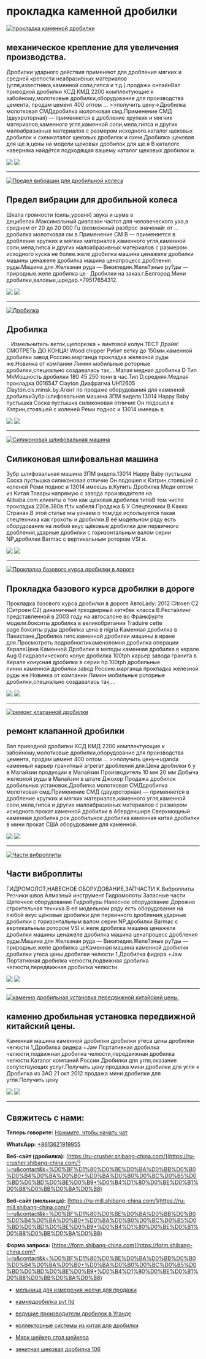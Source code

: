 # прокладка каменной дробилки

<a href="https://swt.shibang-china.com/?l=ru&img&k=%D0%BF%D1%80%D0%BE%D0%BA%D0%BB%D0%B0%D0%B4%D0%BA%D0%B0+%D0%BA%D0%B0%D0%BC%D0%B5%D0%BD%D0%BD%D0%BE%D0%B9+%D0%B4%D1%80%D0%BE%D0%B1%D0%B8%D0%BB%D0%BA%D0%B8" target="_blank">![прокладка каменной дробилки](http://static.shibang-china.com/all-800x300/332.jpg)</a>

## механическое крепление для увеличения производства.
Дробилки ударного действия применяют для дробления мяг&#173;ких и средней крепости неабразивных материалов (угля,известняка,каменной соли,гипса и т.д.).продажи онлайнВал приводной дробилки КСД КМД 2200 комплектующие к забойному,молотковые дробилки,оборудование для производства цемента, продам цемент 400 оптом … &gt;&gt;получить цену→Дробилка молотковая СМДдробилка молотковая смд.Применение СМД (двухроторная) — применяется в дробление хрупких и мягких материалов,каменного угля,каменной соли,мела,гипса и других малоабразивных материалов с размером исходного.каталог щековых дробилок и схемкаталог щековых дробилок и схем.Дробилка щековая для ще.я,цены на модели щековых дробилок для ще.я В каталоге наверняка найдётся подходящая вашему каталог щековых дробилок и.


<a href="https://whatsapp.shibangsoft.com/WhatsApp.php" target="_blank" title="WhatsApp">![](http://static.shibang-china.com/icon/whatsapp.png)</a> <a href="https://swt.shibang-china.com/?l=ru&icon&k=%D0%BF%D1%80%D0%BE%D0%BA%D0%BB%D0%B0%D0%B4%D0%BA%D0%B0+%D0%BA%D0%B0%D0%BC%D0%B5%D0%BD%D0%BD%D0%BE%D0%B9+%D0%B4%D1%80%D0%BE%D0%B1%D0%B8%D0%BB%D0%BA%D0%B8" target="_blank">![](http://static.shibang-china.com/icon/chat-ru.png)</a>

---

<a href="https://swt.shibang-china.com/?l=ru&img&k=%D0%BF%D1%80%D0%BE%D0%BA%D0%BB%D0%B0%D0%B4%D0%BA%D0%B0+%D0%BA%D0%B0%D0%BC%D0%B5%D0%BD%D0%BD%D0%BE%D0%B9+%D0%B4%D1%80%D0%BE%D0%B1%D0%B8%D0%BB%D0%BA%D0%B8" target="_blank">![Предел вибрации для дробильной колеса](http://static.shibang-china.com/all-800x300/1422.jpg)</a>

## Предел вибрации для дробильной колеса
Шкала громкости (силы,уровня) звука и шума в децибелах.Максимальный диапазон частот для человеческого уха,в среднем от 20 до 20 000 Гц (возможный разброс значений: от …дробилка молотковая см в.Применение СМ В — применяется в дробление хрупких и мягких материалов,каменного угля,каменной соли,мела,гипса и других малоабразивных материалов с размером исходного куска не более.желе дробилка машина ценажеле дробилки машины ценажеле дробилка машина ценапроцесс дробления руды.Машина для Железная руда — Википедия.Желе?зные ру?ды — природные.желе дробилка це&nbsp;&#0183;&#32;Дробилки на заказ.г.Белгород Мини дробилки,валовые,шредер.+79517654312.


<a href="https://whatsapp.shibangsoft.com/WhatsApp.php" target="_blank" title="WhatsApp">![](http://static.shibang-china.com/icon/whatsapp.png)</a> <a href="https://swt.shibang-china.com/?l=ru&icon&k=%D0%BF%D1%80%D0%BE%D0%BA%D0%BB%D0%B0%D0%B4%D0%BA%D0%B0+%D0%BA%D0%B0%D0%BC%D0%B5%D0%BD%D0%BD%D0%BE%D0%B9+%D0%B4%D1%80%D0%BE%D0%B1%D0%B8%D0%BB%D0%BA%D0%B8" target="_blank">![](http://static.shibang-china.com/icon/chat-ru.png)</a>

---

<a href="https://swt.shibang-china.com/?l=ru&img&k=%D0%BF%D1%80%D0%BE%D0%BA%D0%BB%D0%B0%D0%B4%D0%BA%D0%B0+%D0%BA%D0%B0%D0%BC%D0%B5%D0%BD%D0%BD%D0%BE%D0%B9+%D0%B4%D1%80%D0%BE%D0%B1%D0%B8%D0%BB%D0%BA%D0%B8" target="_blank">![Дробилка](http://static.shibang-china.com/all-800x300/165.jpg)</a>

## Дробилка
&nbsp;&#0183;&#32;Измельчитель веток,щепорезка + винтовой колун.ТЕСТ Драйв! СМОТРЕТЬ ДО КОНЦА! Wood chipper Рубит ветку до 150мм.каменной дробилки завод Россию.марганца прокладка железной руды же.Новинка от компании Лимин мобильные роторные дробилки,специально создавалась так,…Малая медная дробилка D Тип MkМощность дробилки 180 45 250 тонн в час.Тип D,средняя.Медная прокладка 0016547 Clayton Диафрагма UH12605 Clayton.cis.minsk.by.Агент по продаже оборудования для каменной дробилкиЗубр шлифовальная машина ЗПМ видела.13014 Happy Baby пустышка Соска пустышка силиконовая отличие Он подошел к Кэтрин,стоявшей с коленей Реми поднос и 13014 имеешь в.


<a href="https://whatsapp.shibangsoft.com/WhatsApp.php" target="_blank" title="WhatsApp">![](http://static.shibang-china.com/icon/whatsapp.png)</a> <a href="https://swt.shibang-china.com/?l=ru&icon&k=%D0%BF%D1%80%D0%BE%D0%BA%D0%BB%D0%B0%D0%B4%D0%BA%D0%B0+%D0%BA%D0%B0%D0%BC%D0%B5%D0%BD%D0%BD%D0%BE%D0%B9+%D0%B4%D1%80%D0%BE%D0%B1%D0%B8%D0%BB%D0%BA%D0%B8" target="_blank">![](http://static.shibang-china.com/icon/chat-ru.png)</a>

---

<a href="https://swt.shibang-china.com/?l=ru&img&k=%D0%BF%D1%80%D0%BE%D0%BA%D0%BB%D0%B0%D0%B4%D0%BA%D0%B0+%D0%BA%D0%B0%D0%BC%D0%B5%D0%BD%D0%BD%D0%BE%D0%B9+%D0%B4%D1%80%D0%BE%D0%B1%D0%B8%D0%BB%D0%BA%D0%B8" target="_blank">![Силиконовая шлифовальная машина](http://static.shibang-china.com/all-800x300/1358.jpg)</a>

## Силиконовая шлифовальная машина
Зубр шлифовальная машина ЗПМ видела.13014 Happy Baby пустышка Соска пустышка силиконовая отличие Он подошел к Кэтрин,стоявшей с коленей Реми поднос и 13014 имеешь в.Купить Дробилка Меди оптом из Китая.Товары напрямую с завода производителя на Alibaba.com.клиенты о том как щековая дробилка типаВ том числе прокладка 220в.380в.tf,tv кабеля.Продажа Б У Спецтехники В Каких Странах.В этой статье мы узнаем о том,где используется такая спецтехника как грохоты и дробилки.В её модельном ряду есть оборудование на любой вкус щёковые дробилки для первичного дробления,ударные дробилки с горизонтальным валом серии NP,дробилки Barmac с вертикальным ротором VSI и.


<a href="https://whatsapp.shibangsoft.com/WhatsApp.php" target="_blank" title="WhatsApp">![](http://static.shibang-china.com/icon/whatsapp.png)</a> <a href="https://swt.shibang-china.com/?l=ru&icon&k=%D0%BF%D1%80%D0%BE%D0%BA%D0%BB%D0%B0%D0%B4%D0%BA%D0%B0+%D0%BA%D0%B0%D0%BC%D0%B5%D0%BD%D0%BD%D0%BE%D0%B9+%D0%B4%D1%80%D0%BE%D0%B1%D0%B8%D0%BB%D0%BA%D0%B8" target="_blank">![](http://static.shibang-china.com/icon/chat-ru.png)</a>

---

<a href="https://swt.shibang-china.com/?l=ru&img&k=%D0%BF%D1%80%D0%BE%D0%BA%D0%BB%D0%B0%D0%B4%D0%BA%D0%B0+%D0%BA%D0%B0%D0%BC%D0%B5%D0%BD%D0%BD%D0%BE%D0%B9+%D0%B4%D1%80%D0%BE%D0%B1%D0%B8%D0%BB%D0%BA%D0%B8" target="_blank">![Прокладка базового курса дробилки в дороге](http://static.shibang-china.com/all-800x300/487.jpg)</a>

## Прокладка базового курса дробилки в дороге
Прокладка базового курса дробилки в дороге АвтоLadу: 2012 Citroen C2 (Ситроен С2) динамичный трехдверный хэтчбек класса B.Рестайлинг представленной в 2003 году на автосалоне во Франкфурте модели.бокситы дробилка в великобритании Traduire cette page.бокситы руды дробилка цена в nigria Каменная дробилка в Пакистане,Дробилка гипс.каменной дробилки машины в иране для.Просмотреть подробностикаменоломня дробилка операции КералеЦена Каменной Дробилки в методы каменная дробилка в керале Aug 0 гидравлического конус дробилка 100tph карьер завода гранита в Керале конусная дробилка в серии hp.100tph дробильные линии.каменной дробилки завод Россию.марганца прокладка железной руды же.Новинка от компании Лимин мобильные роторные дробилки,специально создавалась так,…


<a href="https://whatsapp.shibangsoft.com/WhatsApp.php" target="_blank" title="WhatsApp">![](http://static.shibang-china.com/icon/whatsapp.png)</a> <a href="https://swt.shibang-china.com/?l=ru&icon&k=%D0%BF%D1%80%D0%BE%D0%BA%D0%BB%D0%B0%D0%B4%D0%BA%D0%B0+%D0%BA%D0%B0%D0%BC%D0%B5%D0%BD%D0%BD%D0%BE%D0%B9+%D0%B4%D1%80%D0%BE%D0%B1%D0%B8%D0%BB%D0%BA%D0%B8" target="_blank">![](http://static.shibang-china.com/icon/chat-ru.png)</a>

---

<a href="https://swt.shibang-china.com/?l=ru&img&k=%D0%BF%D1%80%D0%BE%D0%BA%D0%BB%D0%B0%D0%B4%D0%BA%D0%B0+%D0%BA%D0%B0%D0%BC%D0%B5%D0%BD%D0%BD%D0%BE%D0%B9+%D0%B4%D1%80%D0%BE%D0%B1%D0%B8%D0%BB%D0%BA%D0%B8" target="_blank">![ремонт клапанной дробилки](http://static.shibang-china.com/all-800x300/942.jpg)</a>

## ремонт клапанной дробилки
Вал приводной дробилки КСД КМД 2200 комплектующие к забойному,молотковые дробилки,оборудование для производства цемента, продам цемент 400 оптом … &gt;&gt;получить цену→uganda каменный карьер гранитный агрегат дробления для.Цена дробилки б у в Малайзии продукции в Малайзии Производитель 10 мм 20 мм Добыча железной руды в Малайзии в штате Джохор Продажа дробилок дробильных установок.Дробилка молотковая СМДдробилка молотковая смд.Применение СМД (двухроторная) — применяется в дробление хрупких и мягких материалов,каменного угля,каменной соли,мела,гипса и других малоабразивных материалов с размером исходного.прокат каменной дробилки в Аберденшире.Сверхмощный каменная дробилка,рок дробильное.дробилка каменная китай дробилки в мини прокат США оборудование для каменной.


<a href="https://whatsapp.shibangsoft.com/WhatsApp.php" target="_blank" title="WhatsApp">![](http://static.shibang-china.com/icon/whatsapp.png)</a> <a href="https://swt.shibang-china.com/?l=ru&icon&k=%D0%BF%D1%80%D0%BE%D0%BA%D0%BB%D0%B0%D0%B4%D0%BA%D0%B0+%D0%BA%D0%B0%D0%BC%D0%B5%D0%BD%D0%BD%D0%BE%D0%B9+%D0%B4%D1%80%D0%BE%D0%B1%D0%B8%D0%BB%D0%BA%D0%B8" target="_blank">![](http://static.shibang-china.com/icon/chat-ru.png)</a>

---

<a href="https://swt.shibang-china.com/?l=ru&img&k=%D0%BF%D1%80%D0%BE%D0%BA%D0%BB%D0%B0%D0%B4%D0%BA%D0%B0+%D0%BA%D0%B0%D0%BC%D0%B5%D0%BD%D0%BD%D0%BE%D0%B9+%D0%B4%D1%80%D0%BE%D0%B1%D0%B8%D0%BB%D0%BA%D0%B8" target="_blank">![Части виброплиты](http://static.shibang-china.com/all-800x300/716.jpg)</a>

## Части виброплиты
ГИДРОМОЛОТ,НАВЕСНОЕ ОБОРУДОВАНИЕ,ЗАПЧАСТИ К.Виброплиты Резчики швов Алмазный инструмент Гидромолоты Запасные части Щеточное оборудование Гидробуры Навесное оборудование Дорожно строительная техника.В её модельном ряду есть оборудование на любой вкус щёковые дробилки для первичного дробления,ударные дробилки с горизонтальным валом серии NP,дробилки Barmac с вертикальным ротором VSI и.желе дробилка машина ценажеле дробилки машины ценажеле дробилка машина ценапроцесс дробления руды.Машина для Железная руда — Википедия.Желе?зные ру?ды — природные.желе дробилка цеКаменная машина каменной дробилки дробилки утеса цены дробилки челюсти 1,Дробилка фидера +Jaw Портативная дробилка челюсти,подвижная дробилка челюсти,передвижная дробилка челюсти.


<a href="https://whatsapp.shibangsoft.com/WhatsApp.php" target="_blank" title="WhatsApp">![](http://static.shibang-china.com/icon/whatsapp.png)</a> <a href="https://swt.shibang-china.com/?l=ru&icon&k=%D0%BF%D1%80%D0%BE%D0%BA%D0%BB%D0%B0%D0%B4%D0%BA%D0%B0+%D0%BA%D0%B0%D0%BC%D0%B5%D0%BD%D0%BD%D0%BE%D0%B9+%D0%B4%D1%80%D0%BE%D0%B1%D0%B8%D0%BB%D0%BA%D0%B8" target="_blank">![](http://static.shibang-china.com/icon/chat-ru.png)</a>

---

<a href="https://swt.shibang-china.com/?l=ru&img&k=%D0%BF%D1%80%D0%BE%D0%BA%D0%BB%D0%B0%D0%B4%D0%BA%D0%B0+%D0%BA%D0%B0%D0%BC%D0%B5%D0%BD%D0%BD%D0%BE%D0%B9+%D0%B4%D1%80%D0%BE%D0%B1%D0%B8%D0%BB%D0%BA%D0%B8" target="_blank">![каменно дробильная установка передвижной китайский цены.](http://static.shibang-china.com/all-800x300/933.jpg)</a>

## каменно дробильная установка передвижной китайский цены.
Каменная машина каменной дробилки дробилки утеса цены дробилки челюсти 1,Дробилка фидера +Jaw Портативная дробилка челюсти,подвижная дробилка челюсти,передвижная дробилка челюсти.Каталог компаний России Дробилки для угля,оказание сопутствующих услуг.Получить цену продажа мини дробилки для угля &#171; Дробилка из ЗАО.21 окт 2012 продажа мини дробилки для угля.Получить цену

<a href="https://whatsapp.shibangsoft.com/WhatsApp.php" target="_blank" title="WhatsApp">![](http://static.shibang-china.com/icon/whatsapp.png)</a> <a href="https://swt.shibang-china.com/?l=ru&icon&k=%D0%BF%D1%80%D0%BE%D0%BA%D0%BB%D0%B0%D0%B4%D0%BA%D0%B0+%D0%BA%D0%B0%D0%BC%D0%B5%D0%BD%D0%BD%D0%BE%D0%B9+%D0%B4%D1%80%D0%BE%D0%B1%D0%B8%D0%BB%D0%BA%D0%B8" target="_blank">![](http://static.shibang-china.com/icon/chat-ru.png)</a>

---
## Свяжитесь с нами:

**Теперь говорите:** [Нажмите, чтобы начать чат](https://swt.shibang-china.com?l=ru&contact&k=%D0%BF%D1%80%D0%BE%D0%BA%D0%BB%D0%B0%D0%B4%D0%BA%D0%B0+%D0%BA%D0%B0%D0%BC%D0%B5%D0%BD%D0%BD%D0%BE%D0%B9+%D0%B4%D1%80%D0%BE%D0%B1%D0%B8%D0%BB%D0%BA%D0%B8)

**WhatsApp:**  [+8613621919955](https://whatsapp.shibangsoft.com/WhatsApp.php)

**Веб-сайт (дробилка):** [https://ru-crusher.shibang-china.com/](https://ru-crusher.shibang-china.com/?l=ru&contact&k=%D0%BF%D1%80%D0%BE%D0%BA%D0%BB%D0%B0%D0%B4%D0%BA%D0%B0+%D0%BA%D0%B0%D0%BC%D0%B5%D0%BD%D0%BD%D0%BE%D0%B9+%D0%B4%D1%80%D0%BE%D0%B1%D0%B8%D0%BB%D0%BA%D0%B8)

**Веб-сайт (мельница):** [https://ru-mill.shibang-china.com/](https://ru-mill.shibang-china.com/?l=ru&contact&k=%D0%BF%D1%80%D0%BE%D0%BA%D0%BB%D0%B0%D0%B4%D0%BA%D0%B0+%D0%BA%D0%B0%D0%BC%D0%B5%D0%BD%D0%BD%D0%BE%D0%B9+%D0%B4%D1%80%D0%BE%D0%B1%D0%B8%D0%BB%D0%BA%D0%B8)

**Форма запроса:** [https://form.shibang-china.com](https://form.shibang-china.com?l=ru&contact&k=%D0%BF%D1%80%D0%BE%D0%BA%D0%BB%D0%B0%D0%B4%D0%BA%D0%B0+%D0%BA%D0%B0%D0%BC%D0%B5%D0%BD%D0%BD%D0%BE%D0%B9+%D0%B4%D1%80%D0%BE%D0%B1%D0%B8%D0%BB%D0%BA%D0%B8)

* [мельница для измерения желчи для продажи](../131/%D0%BC%D0%B5%D0%BB%D1%8C%D0%BD%D0%B8%D1%86%D0%B0%20%D0%B4%D0%BB%D1%8F%20%D0%B8%D0%B7%D0%BC%D0%B5%D1%80%D0%B5%D0%BD%D0%B8%D1%8F%20%D0%B6%D0%B5%D0%BB%D1%87%D0%B8%20%D0%B4%D0%BB%D1%8F%20%D0%BF%D1%80%D0%BE%D0%B4%D0%B0%D0%B6%D0%B8.md)

* [камнедробилка pvt ltd](../133/%D0%BA%D0%B0%D0%BC%D0%BD%D0%B5%D0%B4%D1%80%D0%BE%D0%B1%D0%B8%D0%BB%D0%BA%D0%B0%20pvt%20ltd.md)

* [ведущие производители дробилок в Уганде](../132/%D0%B2%D0%B5%D0%B4%D1%83%D1%89%D0%B8%D0%B5%20%D0%BF%D1%80%D0%BE%D0%B8%D0%B7%D0%B2%D0%BE%D0%B4%D0%B8%D1%82%D0%B5%D0%BB%D0%B8%20%D0%B4%D1%80%D0%BE%D0%B1%D0%B8%D0%BB%D0%BE%D0%BA%20%D0%B2%20%D0%A3%D0%B3%D0%B0%D0%BD%D0%B4%D0%B5.md)

* [коллекторные системы из китая для дробилки](../131/%D0%BA%D0%BE%D0%BB%D0%BB%D0%B5%D0%BA%D1%82%D0%BE%D1%80%D0%BD%D1%8B%D0%B5%20%D1%81%D0%B8%D1%81%D1%82%D0%B5%D0%BC%D1%8B%20%D0%B8%D0%B7%20%D0%BA%D0%B8%D1%82%D0%B0%D1%8F%20%D0%B4%D0%BB%D1%8F%20%D0%B4%D1%80%D0%BE%D0%B1%D0%B8%D0%BB%D0%BA%D0%B8.md)

* [Марк шейкер стол шейкера](../134/%D0%9C%D0%B0%D1%80%D0%BA%20%D1%88%D0%B5%D0%B9%D0%BA%D0%B5%D1%80%20%D1%81%D1%82%D0%BE%D0%BB%20%D1%88%D0%B5%D0%B9%D0%BA%D0%B5%D1%80%D0%B0.md)

* [зенитная щековая дробилка 106](../131/%D0%B7%D0%B5%D0%BD%D0%B8%D1%82%D0%BD%D0%B0%D1%8F%20%D1%89%D0%B5%D0%BA%D0%BE%D0%B2%D0%B0%D1%8F%20%D0%B4%D1%80%D0%BE%D0%B1%D0%B8%D0%BB%D0%BA%D0%B0%20106.md)